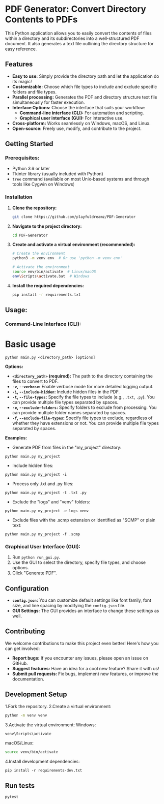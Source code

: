 # PDF Generator: Convert Directory Contents to PDFs

This Python application allows you to easily convert the contents of files within a directory and its subdirectories into a well-structured PDF document. It also generates a text file outlining the directory structure for easy reference.

## Features

*   **Easy to use:** Simply provide the directory path and let the application do its magic!
*   **Customizable:** Choose which file types to include and exclude specific folders and file types. 
*   **Parallel processing:** Generates the PDF and directory structure text file simultaneously for faster execution.
*   **Interface Options:** Choose the interface that suits your workflow:
    *   **Command-line interface (CLI):** For automation and scripting.
    *   **Graphical user interface (GUI):** For interactive use. 
*   **Cross-platform:** Works seamlessly on Windows, macOS, and Linux.
*   **Open-source:** Freely use, modify, and contribute to the project. 

## Getting Started

### Prerequisites:

*   Python 3.6 or later
*   Tkinter library (usually included with Python) 
*   `tree` command (available on most Unix-based systems and through tools like Cygwin on Windows)

### Installation

1. **Clone the repository:**
   ```bash
   git clone https://github.com/playfuldreamz/PDF-Generator
   ```

2. **Navigate to the project directory:**
   ```bash
   cd PDF-Generator
   ```

3. **Create and activate a virtual environment (recommended):**
   ```bash
   # Create the environment
   python3 -m venv env  # Or use 'python -m venv env'

   # Activate the environment
   source env/bin/activate  # Linux/macOS
   env\Scripts\activate.bat  # Windows
   ```

4. **Install the required dependencies:**
   ```bash
   pip install -r requirements.txt
   ```

## Usage:

### Command-Line Interface (CLI):
# Basic usage
```
python main.py <directory_path> [options]
```

**Options:**

*   **`<directory_path>` (required):** The path to the directory containing the files to convert to PDF. 
*   **`-v`, `--verbose`:** Enable verbose mode for more detailed logging output.
*   **`-i`, `--include-hidden`:** Include hidden files in the PDF.
*   **`-t`, `--file-types`:** Specify the file types to include (e.g., `.txt`, `.py`). You can provide multiple file types separated by spaces. 
*   **`-e`, `--exclude-folders`:** Specify folders to exclude from processing. You can provide multiple folder names separated by spaces.
*   **`-f`, `--exclude-file-types`:** Specify file types to exclude, regardless of whether they have extensions or not. You can provide multiple file types separated by spaces. 

**Examples:**

*   Generate PDF from files in the "my\_project" directory:

```
python main.py my_project 
```

*   Include hidden files:

```
python main.py my_project -i
``` 

*   Process only .txt and .py files:

```
python main.py my_project -t .txt .py
``` 

*   Exclude the "logs" and "venv" folders:

```
python main.py my_project -e logs venv
``` 

*   Exclude files with the .scmp extension or identified as "SCMP" or plain text: 
```
python main.py my_project -f .scmp 
``` 

### Graphical User Interface (GUI):

1.  Run `python run_gui.py`.
2.  Use the GUI to select the directory, specify file types, and choose options. 
3.  Click "Generate PDF".

## Configuration

- **`config.json`:** You can customize default settings like font family, font size, and line spacing by modifying the `config.json` file.
- **GUI Settings:** The GUI provides an interface to change these settings as well.

## Contributing

We welcome contributions to make this project even better! Here's how you can get involved:

*   **Report bugs:** If you encounter any issues, please open an issue on GitHub.
*   **Suggest features:** Have an idea for a cool new feature? Share it with us!
*   **Submit pull requests:** Fix bugs, implement new features, or improve the documentation.

## Development Setup

1.Fork the repository.
2.Create a virtual environment:
```bash
python -m venv venv
```

3.Activate the virtual environment:
Windows:

```bash
venv\Scripts\activate
```

macOS/Linux:

```bash
source venv/bin/activate
```

4.Install development dependencies:
```
pip install -r requirements-dev.txt
```

## Run tests
```
pytest
```
